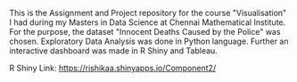 This is the Assignment and Project repository for the course "Visualisation" I had during my Masters in Data Science at Chennai Mathematical Institute.
For the purpose, the dataset "Innocent Deaths Caused by the Police" was chosen. Exploratory Data Analysis was done in Python language. Further an interactive dashboard was made in R Shiny and Tableau. 

R Shiny Link: https://rishikaa.shinyapps.io/Component2/
